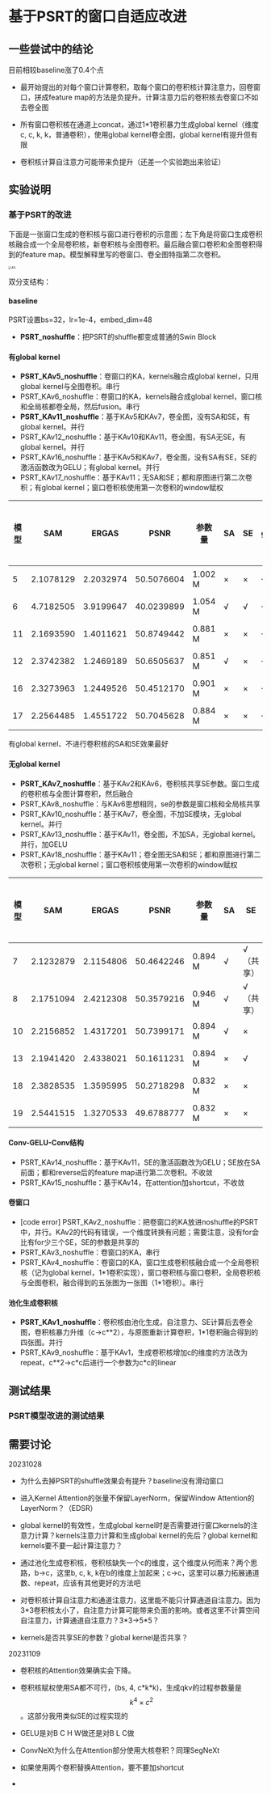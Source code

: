 
# 基于PSRT的窗口自适应改进


## 一些尝试中的结论

目前相较baseline涨了0.4个点

* 最开始提出的对每个窗口计算卷积，取每个窗口的卷积核计算注意力，回卷窗口，拼成feature map的方法是负提升。计算注意力后的卷积核去卷窗口不如去卷全图

* 所有窗口卷积核在通道上concat，通过1*1卷积暴力生成global kernel（维度c, c, k, k，普通卷积），使用global kernel卷全图，global kernel有提升但有限

* 卷积核计算自注意力可能带来负提升（还差一个实验跑出来验证）



## 实验说明

### 基于PSRT的改进


下面是一张窗口生成的卷积核与窗口进行卷积的示意图；左下角是将窗口生成卷积核融合成一个全局卷积核，新卷积核与全图卷积。最后融合窗口卷积和全图卷积得到的feature map。模型解释里写的卷窗口、卷全图特指第二次卷积。

<img src="G:\dl\UDL\KA.png" alt="KA" style="zoom:40%;" />


双分支结构：

#### **baseline**
PSRT设置bs=32，lr=1e-4，embed_dim=48
* **PSRT_noshuffle**：把PSRT的shuffle都变成普通的Swin Block

#### **有global kernel**
* **PSRT_KAv5_noshuffle**：卷窗口的KA，kernels融合成global kernel，只用global kernel与全图卷积。串行
* PSRT_KAv6_noshuffle：卷窗口的KA，kernels融合成global kernel，窗口核和全局核都卷全局，然后fusion。串行
* **PSRT_KAv11_noshuffle**：基于KAv5和KAv7，卷全图，没有SA和SE，有global kernel。并行
* PSRT_KAv12_noshuffle：基于KAv10和KAv11，卷全图，有SA无SE，有global kernel。并行
* PSRT_KAv16_noshuffle：基于KAv5和KAv7，卷全图，没有SA有SE，SE的激活函数改为GELU；有global kernel。并行
* PSRT_KAv17_noshuffle：基于KAv11；无SA和SE；都和原图进行第二次卷积；有global kernel；窗口卷积核使用第一次卷积的window赋权

|模型|SAM|ERGAS|PSNR|参数量|SA|SE|global_kernel|第二次卷积|卷积核赋权|
|----|----|----|----|----|----|----|----|----|----|
|5|2.1078129|2.2032974|50.5076604|1.002 M|×|×|√|原图|×|
|6|4.7182505|3.9199647|40.0239899|1.054 M|√|√|√|原图|×|
|11|2.1693590|1.4011621|50.8749442|0.881 M|×|×|√|原图|×|
|12|2.3742382|1.2469189|50.6505637|0.851 M|√|×|√|原图|×|
|16|2.3273963|1.2449526|50.4512170|0.901 M|×|×|√|原图|×|
|17|2.2564485|1.4551722|50.7045628|0.884 M|×|×|√|原图|√|

有global kernel、不进行卷积核的SA和SE效果最好


#### **无global kernel**
* **PSRT_KAv7_noshuffle**：基于KAv2和KAv6，卷积核共享SE参数。窗口生成的卷积核与全图计算卷积，然后融合
* PSRT_KAv8_noshuffle：与KAv6思想相同，se的参数是窗口核和全局核共享
* PSRT_KAv10_noshuffle：基于KAv7，卷全图，不加SE模块，无global kernel。并行
* PSRT_KAv13_noshuffle：基于KAv11，卷全图，不加SA，无global kernel。并行，加GELU
* PSRT_KAv18_noshuffle：基于KAv11；卷全图无SA和SE；都和原图进行第二次卷积；无global kernel；窗口卷积核使用第一次卷积的window赋权

|模型|SAM|ERGAS|PSNR|参数量|SA|SE|global_kernel|第二次卷积|卷积核赋权|
|----|----|----|----|----|----|----|----|----|----|
|7|2.1232879|2.1154806|50.4642246|0.894 M|√|√（共享）|×|原图|×|
|8|2.1751094|2.4212308|50.3579216|0.946 M|√|√（共享）|×|原图|×|
|10|2.2156852|1.4317201|50.7399171|0.894 M|√|×|×|原图|×|
|13|2.1941420|2.4338021|50.1611231|0.894 M|×|√|×|原图|×|
|18|2.3828535|1.3595995|50.2718298|0.832 M|×|×|×|原图|√|
|19|2.5441515|1.3270533|49.6788777|0.832 M|×|×|×|原图|×|



#### **Conv-GELU-Conv结构**
* PSRT_KAv14_noshuffle：基于KAv11，SE的激活函数改为GELU；SE放在SA前面；都和reverse后的feature map进行第二次卷积。不收敛
* PSRT_KAv15_noshuffle：基于KAv14，在attention加shortcut，不收敛


#### **卷窗口**
* [code error] PSRT_KAv2_noshuffle：把卷窗口的KA放进noshuffle的PSRT中，并行。KAv2的代码有错误，一个维度转换有问题；需要注意，没有for会比有for少三个SE，SE的参数是共享的
* PSRT_KAv3_noshuffle：卷窗口的KA，串行
* PSRT_KAv4_noshuffle：卷窗口的KA，窗口生成卷积核融合成一个全局卷积核（记为global kernel，1\*1卷积实现），窗口卷积核与窗口卷积，全局卷积核与全图卷积，融合得到的五张图为一张图（1*1卷积）。串行


#### **池化生成卷积核**
* **PSRT_KAv1_noshuffle**：卷积核由池化生成，自注意力、SE计算后去卷全图，卷积核暴力升维（c->c\*\*2），与原图重新计算卷积，1*1卷积融合得到的四张图。并行
* PSRT_KAv9_noshuffle：基于KAv1，生成卷积核增加c的维度的方法改为repeat，c**2->c\*c后进行一个参数为c*c的linear


## 测试结果

### PSRT模型改进的测试结果



## 需要讨论

20231028

* 为什么去掉PSRT的shuffle效果会有提升？baseline没有滑动窗口

* 进入Kernel Attention的张量不保留LayerNorm，保留Window Attention的LayerNorm？（EDSR）

* global kernel的有效性，生成global kernel时是否需要进行窗口kernels的注意力计算？kernels注意力计算和生成global kernel的先后？global kernel和kernels要不要一起计算注意力？

* 通过池化生成卷积核，卷积核缺失一个c的维度，这个维度从何而来？两个思路，b->c，这里b, c, k, k在b的维度上加起来；c->c，这里可以暴力拓展通道数、repeat，应该有其他更好的方法吧

* 对卷积核计算自注意力和通道注意力，这里能不能只计算通道自注意力。因为3*3卷积核太小了，自注意力计算可能带来负面的影响。或者这里不计算空间自注意力，计算通道自注意力？3\*3->5\*5？

* kernels是否共享SE的参数？global kernel是否共享？

20231109

* 卷积核的Attention效果确实会下降。

* 卷积核赋权使用SA都不可行，(bs, 4, c\*k\*k)，生成qkv的过程参数量是$$k^4\times c^2$$。这部分我用类似SE的过程实现的

* GELU是对B C H W做还是对B L C做

* ConvNeXt为什么在Attention部分使用大核卷积？同理SegNeXt

* 如果使用两个卷积替换Attention，要不要加shortcut

* 




